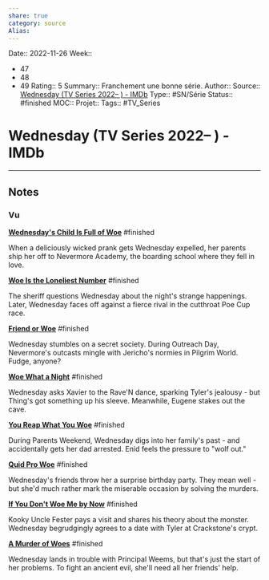 ```yaml
---
share: true 
category: source
Alias:
---
```

Date:: 2022-11-26
Week:: 
- 47
- 48
- 49
Rating:: 5
Summary:: Franchement une bonne série.
Author::
Source:: [Wednesday (TV Series 2022– ) - IMDb](https://www.imdb.com/title/tt13443470/episodes?season=1&ref_=tt_eps_sn_1)
Type:: #SN/Série 
Status:: #finished 
MOC::
Projet:: 
Tags:: #TV_Series 

# Wednesday (TV Series 2022– ) - IMDb


***

## Notes


### Vu

**[Wednesday's Child Is Full of Woe](https://www.imdb.com/title/tt14077386/?ref_=ttep_ep1 "Wednesday's Child Is Full of Woe")** #finished 

When a deliciously wicked prank gets Wednesday expelled, her parents ship her off to Nevermore Academy, the boarding school where they fell in love.

**[Woe Is the Loneliest Number](https://www.imdb.com/title/tt14077394/?ref_=ttep_ep2 "Woe Is the Loneliest Number")** #finished 

The sheriff questions Wednesday about the night's strange happenings. Later, Wednesday faces off against a fierce rival in the cutthroat Poe Cup race.

**[Friend or Woe](https://www.imdb.com/title/tt14077396/?ref_=ttep_ep3 "Friend or Woe")** #finished 

Wednesday stumbles on a secret society. During Outreach Day, Nevermore's outcasts mingle with Jericho's normies in Pilgrim World. Fudge, anyone?

**[Woe What a Night](https://www.imdb.com/title/tt14077400/?ref_=ttep_ep4 "Woe What a Night")** #finished 

Wednesday asks Xavier to the Rave'N dance, sparking Tyler's jealousy - but Thing's got something up his sleeve. Meanwhile, Eugene stakes out the cave.

**[You Reap What You Woe](https://www.imdb.com/title/tt14077402/?ref_=ttep_ep5 "You Reap What You Woe")** #finished 

During Parents Weekend, Wednesday digs into her family's past - and accidentally gets her dad arrested. Enid feels the pressure to "wolf out."

**[Quid Pro Woe](https://www.imdb.com/title/tt14077404/?ref_=ttep_ep6 "Quid Pro Woe")** #finished 

Wednesday's friends throw her a surprise birthday party. They mean well - but she'd much rather mark the miserable occasion by solving the murders.

**[If You Don't Woe Me by Now](https://www.imdb.com/title/tt14077408/?ref_=ttep_ep7 "If You Don't Woe Me by Now")** #finished 

Kooky Uncle Fester pays a visit and shares his theory about the monster. Wednesday begrudgingly agrees to a date with Tyler at Crackstone's crypt.

**[A Murder of Woes](https://www.imdb.com/title/tt14077406/?ref_=ttep_ep8 "A Murder of Woes")** #finished 

Wednesday lands in trouble with Principal Weems, but that's just the start of her problems. To fight an ancient evil, she'll need all her friends' help.